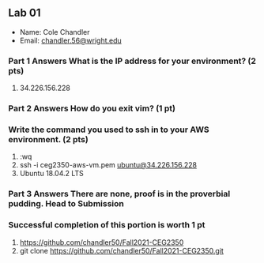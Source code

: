 ## Lab 01

- Name: Cole Chandler
- Email: chandler.56@wright.edu

### Part 1 Answers What is the IP address for your environment? (2 pts)

1. 34.226.156.228

### Part 2 Answers How do you exit vim? (1 pt)
### Write the command you used to ssh in to your AWS environment. (2 pts)

1. :wq
2. ssh -i ceg2350-aws-vm.pem ubuntu@34.226.156.228
3. Ubuntu 18.04.2 LTS

### Part 3 Answers There are none, proof is in the proverbial pudding. Head to Submission
### Successful completion of this portion is worth 1 pt

1. https://github.com/chandler50/Fall2021-CEG2350
2. git clone https://github.com/chandler50/Fall2021-CEG2350.git

